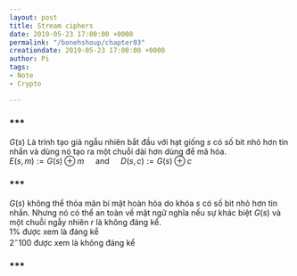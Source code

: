 ```yaml
---
layout: post
title: Stream ciphers
date: 2019-05-23 17:00:00 +0000
permalink: "/bonehshoup/chapter03"
creationdate: 2019-05-23 17:00:00 +0000
author: Pi
tags:
- Note
- Crypto

---
```

### ***

$G(s)$ Là trình tạo giả ngẫu nhiên bắt đầu với hạt giống $s$ có số bit nhỏ hơn tin nhắn và dùng nó tạo ra một chuỗi dài hơn dùng để mã hóa.  
$E(s, m) :=G(s) \oplus m \quad \text { and } \quad D(s, c) :=G(s) \oplus c$

### ***

$G(s)$ không thể thỏa mãn bí mật hoàn hỏa do khóa $s$ có số bit nhỏ hơn tin nhắn. Nhưng nó có thể an toàn về mặt ngữ nghĩa nếu sự khác biệt $G(s)$ và một chuỗi ngẫy nhiên $r$ là không đáng kể.  
$1 \%$ được xem là đáng kể  
$2^-100$ được xem là không đáng kể

### ***


